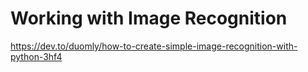 # Working with Image Recognition

https://dev.to/duomly/how-to-create-simple-image-recognition-with-python-3hf4
